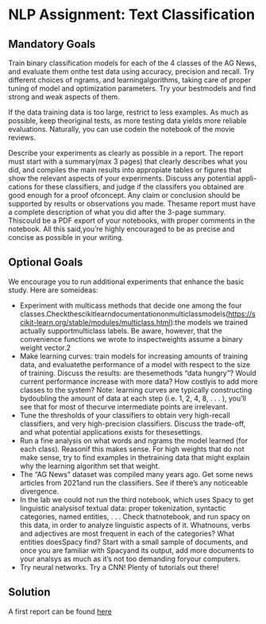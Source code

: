 # NLP Assignment: Text Classification

##  Mandatory Goals

Train binary classification models for each of the 4 classes of the AG News, and evaluate them onthe test data using accuracy, precision and recall.  Try different choices of ngrams, and learningalgorithms, taking care of proper tuning of model and optimization parameters.  Try your bestmodels and find strong and weak aspects of them.

If  the  data  training  data  is  too  large,  restrict  to  less  examples.   As  much  as  possible,  keep  theoriginal tests, as more testing data yields more reliable evaluations.  Naturally, you can use codein the notebook of the movie reviews.

Describe your experiments as clearly as possible in a report. The report must start with a summary(max 3 pages) that clearly describes what you did, and compiles the main results into appropiate tables or figures that show the relevant aspects of your experiments. Discuss any potential appli-cations for these classifiers, and judge if the classifers you obtained are good enough for a proof ofconcept. Any claim or conclusion should be supported by results or observations you made. Thesame report must have a complete description of what you did after the 3-page summary.  Thiscould be a PDF export of your notebooks, with proper comments in the notebook.  All this said,you’re highly encouraged to be as precise and concise as possible in your writing.


## Optional Goals

We encourage you to run additional experiments that enhance the basic study.   Here are someideas:
- Experiment    with    multicass    methods    that    decide    one    among    the    four    classes.Checkthescikitlearndocumentationonmulticlassmodels(https://scikit-learn.org/stable/modules/multiclass.html):the   models   we   trained   actually   supportmulticlass labels.  Be aware, however, that the convenience functions we wrote to inspectweights assume a binary weight vector.2
- Make learning curves:  train models for increasing amounts of training data, and evaluatethe performance of a model with respect to the size of training. Discuss the results: are thesemethods “data hungry”? Would current performance increase with more data? How costlyis to add more classes to the system?  Note:  learning curves are typically constructing bydoubling the amount of data at each step (i.e. 1, 2, 4, 8, . . . ), you’ll see that for most of thecurve intermediate points are irrelevant.
- Tune the thresholds of your classifiers to obtain very high-recall classifiers, and very high-precision classifiers.  Discuss the trade-off, and what potential applications exists for thesesettings.
- Run a fine analysis on what words and ngrams the model learned (for each class).  Reasonif this makes sense.  For high weights that do not make sense, try to find examples in thetraining data that might explain why the learning algorithm set that weight.
- The “AG News” dataset was compiled many years ago.  Get some news articles from 2021and run the classifiers. See if there’s any noticeable divergence.
- In the lab we could not run the third notebook, which uses Spacy to get linguistic analysisof  textual  data:  proper  tokenization,  syntactic  categories,  named  entities,  . . .   Check  thatnotebook,  and  run  spacy  on  this  data,  in  order  to  analyze  linguistic  aspects  of  it.   Whatnouns, verbs and adjectives are most frequent in each of the categories?  What entities doesSpacy find?  Start with a small sample of documents, and once you are familiar with Spacyand its output, add more documents to your analsys as much as it’s not too demanding foryour computers.
- Try neural networks. Try a CNN! Plenty of tutorials out there!


## Solution

A first report can be found [here](https://wandb.ai/faruman/NewsClassification/reports/Report-Text-Calssification-Project--Vmlldzo1ODY4OTc)
